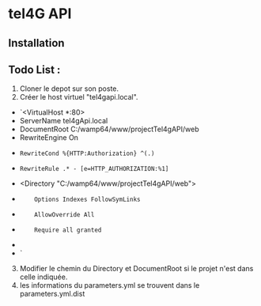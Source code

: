 # tel4G API #
## Installation ##

Todo List :
-------

1. Cloner le depot sur son poste.
2. Créer le host virtuel "tel4gapi.local".
* `<VirtualHost *:80>
* 	ServerName tel4gApi.local
* 	DocumentRoot C:/wamp64/www/projectTel4gAPI/web
* 	RewriteEngine On
*     RewriteCond %{HTTP:Authorization} ^(.)
*     RewriteRule .* - [e=HTTP_AUTHORIZATION:%1]
* 	<Directory  "C:/wamp64/www/projectTel4gAPI/web">
*         Options Indexes FollowSymLinks
*         AllowOverride All
*         Require all granted
* 	</Directory>
* </VirtualHost>`
3. Modifier le chemin du  Directory et DocumentRoot si le projet n'est dans celle indiquée.
4. les informations du parameters.yml se trouvent dans le parameters.yml.dist